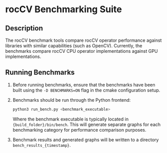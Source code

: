 # rocCV Benchmarking Suite

## Description
The rocCV benchmark tools compare rocCV operator performance against libraries with similar capabilities (such as OpenCV). Currently, the benchmarks compare rocCV CPU operator implementations against GPU implementations.

## Running Benchmarks
1. Before running benchmarks, ensure that the benchmarks have been built using the `-D BENCHMARKS=ON` flag in the cmake configuration setup.
2. Benchmarks should be run through the Python frontend:

    ```bash
    python3 run_bench.py <benchmark_executable>
    ``` 
    Where the benchmark executable is typically located in `{build_folder}/bin/bench`. This will generate separate graphs for each benchmarking category for performance comparison purposes.
3. Benchmark results and generated graphs will be written to a directory `bench_results_{timestamp}`.
